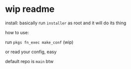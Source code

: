 # wip readme
install: basically run `installer` as root and it will do its thing

how to use:

run `pkgs fn_exec make_conf` (wip)

or read your config, easy

default repo is `main` btw
